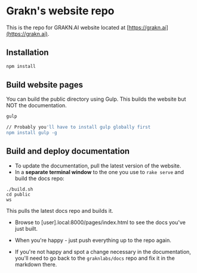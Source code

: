 # Grakn's website repo

This is the repo for GRAKN.AI website located at [https://grakn.ai](https://grakn.ai).

## Installation

```sh
npm install
```

## Build website pages

You can build the public directory using Gulp. This builds the website but NOT the documentation.

```sh
gulp

// Probably you'll have to install gulp globally first
npm install gulp -g
```

## Build and deploy documentation

* To update the documentation, pull the latest version of the website. 
* In a **separate terminal window** to the one you use to `rake serve` and build the docs repo:

```
./build.sh 
cd public
ws
```

This pulls the latest docs repo and builds it. 

* Browse to [user].local:8000/pages/index.html to see the docs you've just built.
* When you're happy - just push everything up to the repo again.

* If you're not happy and spot a change necessary in the documentation, you'll need to go back to the `graknlabs/docs` repo and fix it in the markdown there.